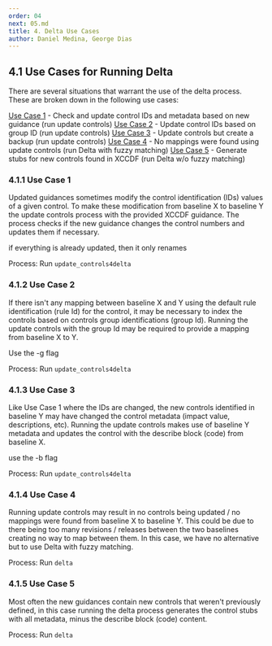 ```yaml
---
order: 04
next: 05.md
title: 4. Delta Use Cases
author: Daniel Medina, George Dias
---
```


## 4.1 Use Cases for Running Delta

There are several situations that warrant the use of the delta process. These are broken down in the following use cases: 

[Use Case 1](#use-case-1) - Check and update control IDs and metadata based on new guidance (run update controls)
[Use Case 2](#use-case-2) - Update control IDs based on group ID (run update controls)
[Use Case 3](#use-case-3) - Update controls but create a backup (run update controls)
[Use Case 4](#use-case-4) - No mappings were found using update controls (run Delta with fuzzy matching)
[Use Case 5](#use-case-5) - Generate stubs for new controls found in XCCDF (run Delta w/o fuzzy matching)

### 4.1.1 Use Case 1
Updated guidances sometimes modify the control identification (IDs) values of a given control.
To make these modification from baseline X to baseline Y the update controls process with the
provided XCCDF guidance. The process checks if the new guidance changes the control numbers
and updates them if necessary.

if everything is already updated, then it only renames

Process: Run `update_controls4delta`

### 4.1.2 Use Case 2

If there isn't any mapping between baseline X and Y using the default rule identification (rule Id)
for the control, it may be necessary to index the controls based on controls group identifications
(group Id). Running the update controls with the group Id may be required to provide a
mapping from baseline X to Y.

Use the -g flag

Process: Run `update_controls4delta`
### 4.1.3 Use Case 3

Like Use Case 1 where the IDs are changed, the new controls identified in baseline Y may have changed the control metadata (impact value, descriptions, etc). Running the update controls makes
use of baseline Y metadata and updates the control with the describe block (code) from baseline X.

use the -b flag

Process: Run `update_controls4delta`


### 4.1.4 Use Case 4
Running update controls may result in no controls being updated / no mappings were found from
baseline X to baseline Y. This could be due to there being too many revisions / releases between
the two baselines creating no way to  map between them. In this case, we have no alternative
but to use Delta with fuzzy matching.

Process: Run `delta`

### 4.1.5 Use Case 5
Most often the new guidances contain new controls that weren't previously defined, in this
case running the delta process generates the control stubs with all metadata, minus the
describe block (code) content.

Process: Run `delta`